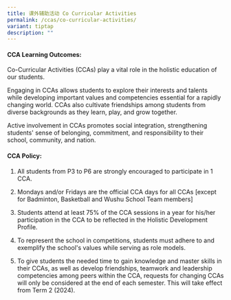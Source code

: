 ```yaml
---
title: 课外辅助活动 Co Curricular Activities
permalink: /ccas/co-curricular-activities/
variant: tiptap
description: ""
---
```

<h4>CCA Learning Outcomes:</h4><p>Co-Curricular Activities (CCAs) play a vital role in the holistic education of our students.</p><p>Engaging in CCAs allows students to explore their interests and talents while developing important values and competencies essential for a rapidly changing world. CCAs also cultivate friendships among students from diverse backgrounds as they learn, play, and grow together.</p><p>Active involvement in CCAs promotes social integration, strengthening students' sense of belonging, commitment, and responsibility to their school, community, and nation.</p><h4>CCA Policy:</h4><ol data-tight="true" class="tight"><li><p>All students from P3 to P6 are strongly encouraged to participate in 1 CCA.</p></li><li><p>Mondays and/or Fridays are the official CCA days for all CCAs [except for Badminton, Basketball and Wushu School Team members]</p></li><li><p>Students attend at least 75% of the CCA sessions in a year for his/her participation in the CCA to be reflected in the Holistic Development Profile.</p></li><li><p>To represent the school in competitions, students must adhere to and exemplify the school's values while serving as role models.</p></li><li><p>To give students the needed time to gain knowledge and master skills in their CCAs, as well as develop friendships, teamwork and leadership competencies among peers within the CCA, requests for changing CCAs will only be considered at the end of each semester. This will take effect from Term 2 (2024).</p></li></ol><p></p>